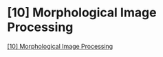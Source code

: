 # [10] Morphological Image Processing
[[10] Morphological Image Processing](https://aiwithcloud.com/2022/09/16/10_morphological_image_processing/)